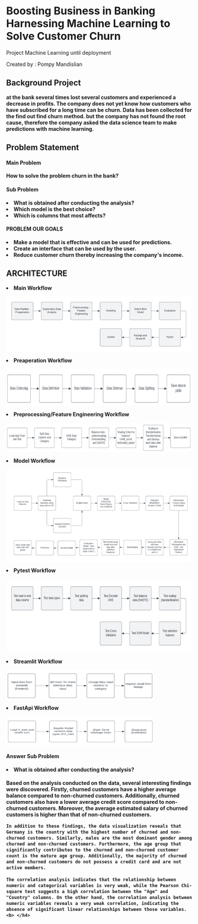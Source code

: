# Boosting Business in Banking Harnessing Machine Learning to Solve Customer Churn
Project Machine Learning until deployment

Created by : Pompy Mandislian

<h2> <b> Background Project <b> </h2>
at the bank several times lost several customers and experienced a decrease in profits. The company does not yet know how customers who have subscribed for a long time can be churn. Data has been collected for the find out find churn method. but the company has not found the root cause, therefore the company asked the data science team to make predictions with machine learning.
  
<h2> <b> Problem Statement <b> </h2>
<h4> <b> Main Problem <b> </h4>  
How to solve the problem churn in the bank?

<h4> <b> Sub Problem <b> </h4>  
</li><li> What is obtained after conducting the analysis?
</li><li> Which model is the best choice?
</li><li> Which is columns that most affects?
  
<h4> <b> PROBLEM OUR GOALS <b> </h4>    
</li><li> Make a model that is effective and can be used for predictions.
</li><li> Create an interface that can be used by the user.
</li><li> Reduce customer churn thereby increasing the company's income.
  
  

<h2> <b> ARCHITECTURE <b> </h2>

</li><li> Main Workflow 
 <p>
<img align="center" src="Image/main.png" width="500" height="150" />
</p>
  
</li><li> Preaperation Workflow 
<p>
<img align="center" src="Image/preaperation.png" width="500" height="100" />
</p>
  
</li><li> Preprocessing/Feature Engineering Workflow 
<p>
<img align="center" src="Image/FE.png" width="500" height="80" />
</p>
  
 </li><li> Model Workflow 
<p>
<img align="center" src="Image/Model.png" width="500" height="250" />
</p>

 </li><li> Pytest Workflow 
<p>
<img align="center" src="Image/pytesta.png" width="500" height="200" />
</p>

</li><li> Streamlit Workflow 
<p>
<img align="center" src="Image/streamlit.png" width="400" height="80" />
</p>
  
</li><li> FastApi Workflow 
<p>
<img align="center" src="Image/fastapi.png" width="400" height="80" />
</p>
  
<h4> <b> Answer Sub Problem <b> </h4>  
</li><li> What is obtained after conducting the analysis?
   <h4> <b> Based on the analysis conducted on the data, several interesting findings were discovered. Firstly, churned customers have a higher average balance compared to non-churned customers. Additionally, churned customers also have a lower average credit score compared to non-churned customers. Moreover, the average estimated salary of churned customers is higher than that of non-churned customers.

    In addition to these findings, the data visualization reveals that Germany is the country with the highest number of churned and non-churned customers. Similarly, males are the most dominant gender among churned and non-churned customers. Furthermore, the age group that significantly contributes to the churned and non-churned customer count is the mature age group. Additionally, the majority of churned and non-churned customers do not possess a credit card and are not active members.

    The correlation analysis indicates that the relationship between numeric and categorical variables is very weak, while the Pearson Chi-square test suggests a high correlation between the "Age" and "Country" columns. On the other hand, the correlation analysis between numeric variables reveals a very weak correlation, indicating the absence of significant linear relationships between those variables. <b> </h4>  
  
